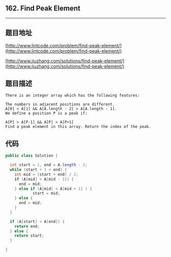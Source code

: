 ## 162. Find Peak Element

----
## 题目地址

[http://www.lintcode.com/problem/find-peak-element/](http://www.lintcode.com/problem/find-peak-element/)

[http://www.jiuzhang.com/solutions/find-peak-element/](http://www.jiuzhang.com/solutions/find-peak-element/)

## 题目描述

```text
There is an integer array which has the following features:

The numbers in adjacent positions are different.
A[0] < A[1] && A[A.length - 2] > A[A.length - 1].
We define a position P is a peak if:

A[P] > A[P-1] && A[P] > A[P+1]
Find a peak element in this array. Return the index of the peak.
```

## 代码

```java
public class Solution {

  int start = 1, end = A.length - 2;
  while (start + 1 < end) {
    int mid = (start + end) / 2;
    if (A[mid] < A[mid - 1]) {
      end = mid;
    } else if (A[mid] < A[mid + 1] ) {
            start = mid;
    } else {
      end = mid;
    }
  }

  if (A[start] < A[end]) {
    return end;
  } else {
    return start;
  }

}
```

